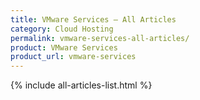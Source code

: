 ```yaml
---
title: VMware Services – All Articles
category: Cloud Hosting
permalink: vmware-services-all-articles/
product: VMware Services
product_url: vmware-services
---
```


{% include all-articles-list.html %}
